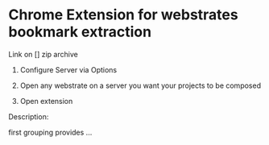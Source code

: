 # Chrome Extension for webstrates bookmark extraction

Link on [] zip archive

1) Configure Server via Options 

2) Open any webstrate on a server you want your projects to be composed

3) Open extension


Description: 

first grouping provides ...
